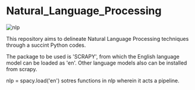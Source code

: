 # Natural_Language_Processing

![nlp](https://user-images.githubusercontent.com/55191934/77843737-c10f8980-71bd-11ea-8dd0-6ecf87194879.jpg)


This repository aims to delineate Natural Language Processing techniques through a succint Python codes.

The package to be used is 'SCRAPY', from which the English language model can be loaded as 'en'. Other
language models also can be installed from scrapy. 

nlp = spacy.load('en') sotres functions in nlp wherein it acts a pipeline.
